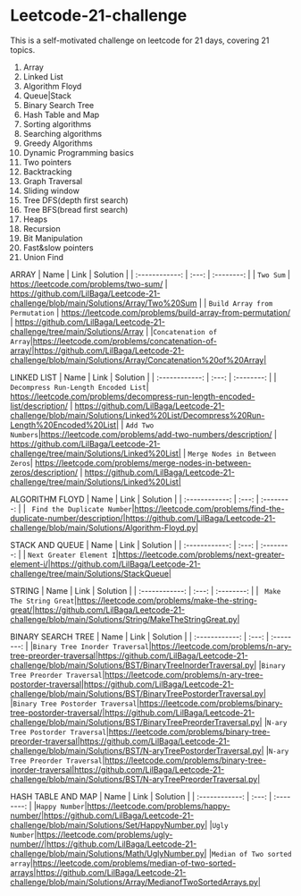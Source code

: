 # Leetcode-21-challenge
This is a self-motivated challenge on leetcode for 21 days, covering 21 topics.
1) Array
2) Linked List
3) Algorithm Floyd
4) Queue|Stack
5) Binary Search Tree
6) Hash Table and Map
7) Sorting algorithms
8) Searching algorithms
9) Greedy Algorithms
10) Dynamic Programming basics
11) Two pointers 
12) Backtracking 
13) Graph Traversal
14) Sliding window
15) Tree DFS(depth first search)
16) Tree BFS(bread first search)
17) Heaps
18) Recursion
19) Bit Manipulation
20) Fast&slow pointers
21) Union Find

ARRAY
| Name     | Link      | Solution  |
| :------------: |   :---:       | :--------: |
| `Two Sum`        | https://leetcode.com/problems/two-sum/         | https://github.com/LilBaga/Leetcode-21-challenge/blob/main/Solutions/Array/Two%20Sum   |
| `Build Array from Permutation`         | https://leetcode.com/problems/build-array-from-permutation/        | https://github.com/LilBaga/Leetcode-21-challenge/tree/main/Solutions/Array  |
|`Concatenation of Array`|https://leetcode.com/problems/concatenation-of-array/|https://github.com/LilBaga/Leetcode-21-challenge/blob/main/Solutions/Array/Concatenation%20of%20Array|

LINKED LIST
| Name     | Link      | Solution  |
| :------------: |   :---:       | :--------: |
| `Decompress Run-Length Encoded List`| https://leetcode.com/problems/decompress-run-length-encoded-list/description/ | https://github.com/LilBaga/Leetcode-21-challenge/blob/main/Solutions/Linked%20List/Decompress%20Run-Length%20Encoded%20List|
| `Add Two Numbers`|https://leetcode.com/problems/add-two-numbers/description/ | https://github.com/LilBaga/Leetcode-21-challenge/tree/main/Solutions/Linked%20List|
| `Merge Nodes in Between Zeros`| https://leetcode.com/problems/merge-nodes-in-between-zeros/description/  | https://github.com/LilBaga/Leetcode-21-challenge/tree/main/Solutions/Linked%20List|

ALGORITHM FLOYD
| Name     | Link      | Solution  |
| :------------: |   :---:       | :--------: |
| ` Find the Duplicate Number`|https://leetcode.com/problems/find-the-duplicate-number/description/|https://github.com/LilBaga/Leetcode-21-challenge/blob/main/Solutions/Algorithm-Floyd.py|

STACK AND QUEUE
| Name     | Link      | Solution  |
| :------------: |   :---:       | :--------: |
| `Next Greater Element I`|https://leetcode.com/problems/next-greater-element-i/|https://github.com/LilBaga/Leetcode-21-challenge/tree/main/Solutions/StackQueue|

STRING
| Name     | Link      | Solution  |
| :------------: |   :---:       | :--------: |
| ` Make The String Great`|https://leetcode.com/problems/make-the-string-great/|https://github.com/LilBaga/Leetcode-21-challenge/blob/main/Solutions/String/MakeTheStringGreat.py|

BINARY SEARCH TREE
| Name     | Link      | Solution  |
| :------------: |   :---:       | :--------: |
|`Binary Tree Inorder Traversal`|https://leetcode.com/problems/n-ary-tree-preorder-traversal|https://github.com/LilBaga/Leetcode-21-challenge/blob/main/Solutions/BST/BinaryTreeInorderTraversal.py|
|`Binary Tree Preorder Traversal`|https://leetcode.com/problems/n-ary-tree-postorder-traversal|https://github.com/LilBaga/Leetcode-21-challenge/blob/main/Solutions/BST/BinaryTreePostorderTraversal.py|
|`Binary Tree Postorder Traversal`|https://leetcode.com/problems/binary-tree-postorder-traversal/|https://github.com/LilBaga/Leetcode-21-challenge/blob/main/Solutions/BST/BinaryTreePreorderTraversal.py|
|`N-ary Tree Postorder Traversal`|https://leetcode.com/problems/binary-tree-preorder-traversal|https://github.com/LilBaga/Leetcode-21-challenge/blob/main/Solutions/BST/N-aryTreePostorderTraversal.py|
|`N-ary Tree Preorder Traversal`|https://leetcode.com/problems/binary-tree-inorder-traversal|https://github.com/LilBaga/Leetcode-21-challenge/blob/main/Solutions/BST/N-aryTreePreorderTraversal.py|

HASH TABLE AND MAP
| Name     | Link      | Solution  |
| :------------: |   :---:       | :--------: |
|`Happy Number`|https://leetcode.com/problems/happy-number/|https://github.com/LilBaga/Leetcode-21-challenge/blob/main/Solutions/Set/HappyNumber.py|
|`Ugly Number`|https://leetcode.com/problems/ugly-number//|https://github.com/LilBaga/Leetcode-21-challenge/blob/main/Solutions/Math/UglyNumber.py|
|`Median of Two sorted array`|https://leetcode.com/problems/median-of-two-sorted-arrays|https://github.com/LilBaga/Leetcode-21-challenge/blob/main/Solutions/Array/MedianofTwoSortedArrays.py|
